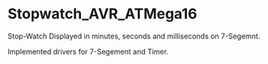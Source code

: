 # Stopwatch_AVR_ATMega16
Stop-Watch Displayed in minutes, seconds and milliseconds on 7-Segemnt.

Implemented drivers for 7-Segement and Timer. 
